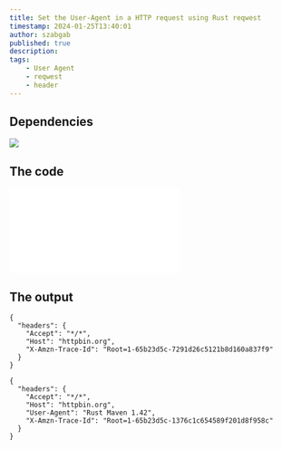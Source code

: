 ```yaml
---
title: Set the User-Agent in a HTTP request using Rust reqwest
timestamp: 2024-01-25T13:40:01
author: szabgab
published: true
description:
tags:
    - User Agent
    - reqwest
    - header
---
```



## Dependencies

![](examples/reqwest-set-user-agent/Cargo.toml)

## The code

![](examples/reqwest-set-user-agent/src/main.rs)

## The output

```
{
  "headers": {
    "Accept": "*/*",
    "Host": "httpbin.org",
    "X-Amzn-Trace-Id": "Root=1-65b23d5c-7291d26c5121b8d160a837f9"
  }
}

{
  "headers": {
    "Accept": "*/*",
    "Host": "httpbin.org",
    "User-Agent": "Rust Maven 1.42",
    "X-Amzn-Trace-Id": "Root=1-65b23d5c-1376c1c654589f201d8f958c"
  }
}
```
